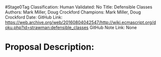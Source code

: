 #Stage0Tag
Classification:
Human Validated: No
Title: Defensible Classes
Authors: Mark Miller, Doug Crockford
Champions: Mark Miller, Doug Crockford
Date: 
GitHub Link: https://web.archive.org/web/20160804042547/http://wiki.ecmascript.org/doku.php?id=strawman:defensible_classes
GitHub Note Link: None

# Proposal Description:
